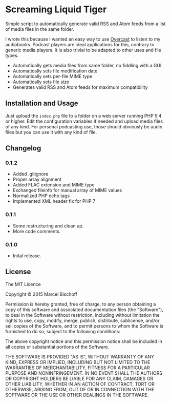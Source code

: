 # Screaming Liquid Tiger

Simple script to automatically generate valid RSS and Atom feeds from a list of media files in the same folder.

I wrote this because I wanted an easy way to use [Overcast](https://overcast.fm/) to listen to my audiobooks. Podcast players are ideal applications for this, contrary to generic media players. It is also trivial to be adapted to other uses and file types.

* Automatically gets media files from same folder, no fiddling with a GUI
* Automatically sets file modification date
* Automatically sets per-file MIME type
* Automatically sets file size
* Generates valid RSS and Atom feeds for maximum compatibility

## Installation and Usage

Just upload the `index.php` file to a folder on a web server running PHP 5.4 or higher. Edit the configuration variables if needed and upload media files of any kind. For personal podcasting use, those should obviously be audio files but you can use it with any kind of file.

## Changelog

### 0.1.2

* Added .gitignore
* Proper array alignment
* Added FLAC extension and MIME type
* Exchanged fileinfo for manual array of MIME values
* Normalized PHP echo tags
* Implemented XML header fix for PHP 7

### 0.1.1

* Some restructuring and clean up.
* More code comments.

### 0.1.0

* Inital release.

## License

The MIT Licence

Copyright © 2015 Marcel Bischoff

Permission is hereby granted, free of charge, to any person obtaining
a copy of this software and associated documentation files (the "Software"),
to deal in the Software without restriction, including without limitation
the rights to use, copy, modify, merge, publish, distribute, sublicense,
and/or sell copies of the Software, and to permit persons to whom the
Software is furnished to do so, subject to the following conditions:

The above copyright notice and this permission notice shall be included
in all copies or substantial portions of the Software.

THE SOFTWARE IS PROVIDED "AS IS", WITHOUT WARRANTY OF ANY KIND,
EXPRESS OR IMPLIED, INCLUDING BUT NOT LIMITED TO THE WARRANTIES
OF MERCHANTABILITY, FITNESS FOR A PARTICULAR PURPOSE AND NONINFRINGEMENT.
IN NO EVENT SHALL THE AUTHORS OR COPYRIGHT HOLDERS BE LIABLE FOR ANY CLAIM,
DAMAGES OR OTHER LIABILITY, WHETHER IN AN ACTION OF CONTRACT,
TORT OR OTHERWISE, ARISING FROM, OUT OF OR IN CONNECTION WITH THE SOFTWARE
OR THE USE OR OTHER DEALINGS IN THE SOFTWARE.
